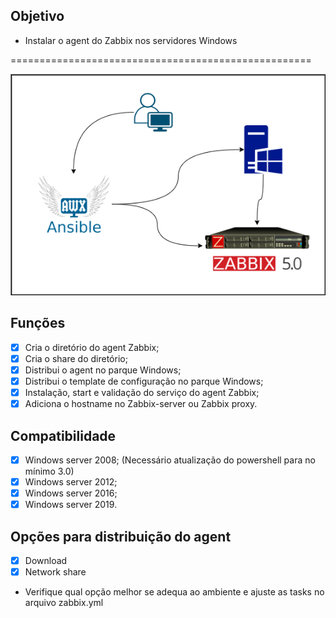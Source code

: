 **Objetivo**
-------------

- Instalar o agent do Zabbix nos servidores Windows 

====================================================

![doc](https://github.com/leosp1983/zabbix-for-windows/blob/main/doc/ansible.png)

**Funções**
-------------

- [X] Cria o diretório do agent Zabbix;
- [X] Cria o share do diretório;
- [X] Distribui o agent no parque Windows; 
- [X] Distribui o template de configuração no parque Windows;
- [X] Instalação, start e validação do serviço do agent Zabbix;
- [X] Adiciona o hostname no Zabbix-server ou Zabbix proxy.

**Compatibilidade**
-------------

- [X] Windows server 2008; (Necessário atualização do powershell para no mínimo 3.0)
- [X] Windows server 2012;
- [X] Windows server 2016;
- [X] Windows server 2019.

**Opções para distribuição do agent**
-------------

- [X] Download
- [x] Network share

* Verifique qual opção melhor se adequa ao ambiente e ajuste as tasks no arquivo zabbix.yml
